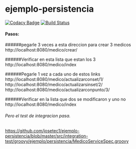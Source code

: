 # ejemplo-persistencia


[![Codacy Badge](https://api.codacy.com/project/badge/Grade/2bc54b6684cc40eb8248b9dbba11d462)](https://app.codacy.com/app/josetec1/ejemplo-persistencia?utm_source=github.com&utm_medium=referral&utm_content=josetec1/ejemplo-persistencia&utm_campaign=Badge_Grade_Dashboard)
[![Build Status](https://travis-ci.com/josetec1/ejemplo-persistencia.svg?branch=master)](https://travis-ci.com/josetec1/ejemplo-persistencia) 


#### Pasos: 

######pegarle 3 veces a esta direccion para crear 3 medicos
http://localhost:8080/medico/crear/


######Verificar en esta lista que estan los 3
http://localhost:8080/medico/index


######Pegarle 1 vez a cada uno de estos links
http://localhost:8080/medico/actualizarconset/1/
http://localhost:8080/medico/actualizarsinset/2/
http://localhost:8080/medico/actualizarconpunto/3/

######Verificar en la lista que dos se modificaron y uno no
http://localhost:8080/medico/index


###### Pero el test de integracion pasa.
https://github.com/josetec1/ejemplo-persistencia/blob/master/src/integration-test/groovy/ejemplo/persistencia/MedicoServiceSpec.groovy
